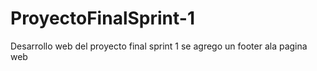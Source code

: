 # ProyectoFinalSprint-1
Desarrollo  web del proyecto final sprint 1
se agrego un footer ala pagina web
